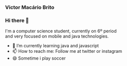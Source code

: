 
### Victor Macário Brito
### Hi there 👋

I'm a computer science student, currently on 6º period <br> 
and very focused on mobile and java technologies.

- 🌱 I’m currently learning java and javascript
- 📫 How to reach me: Follow me at twitter or instagram
- 😄 Sometime i play soccer


